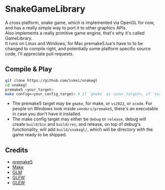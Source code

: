 # SnakeGameLibrary
A cross platform, snake game, which is implemented via OpenGL for now, and has a really simple way to port it to other graphics APIs.  
Also implements a really primitive game engine, that's why it's called GameLibrary.  
It runs on Linux and Windows, for Mac premake5.lua's have to to be changed to compile right, and potentially some platform specific source code, I'll appreciate pull requests.  

## Compile & Play
```sh
git clone https://github.com/ivkei/snakegl
cd snakegl
premake5 <your_target>
make config=<your_config_target> # If `gmake` as <your_target>, if `vs2022`, then open the .sln file
```
* The premake5 target may be `gmake`, for make, or `vs2022`, or `xcode`. For people on Windows look inside `vendors/premake5`, there's an executable in case you don't have it installed.
* The make config target may either be `debug` or `release`, debug will create `build/bin` and `build/res`, and release, on top of debug's functionality, will add `build/snakegl/`, which will be directory with the game ready to be shipped.

## Credits
* [premake5](https://premake.github.io/)
* [Make](https://www.gnu.org/software/make/)
* [GLM](https://github.com/g-truc/glm)
* [GLFW](https://www.glfw.org/)
* [GLEW](https://github.com/nigels-com/glew)
